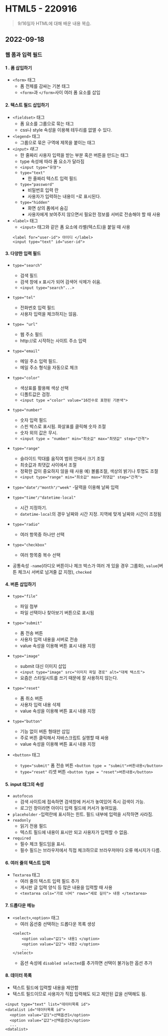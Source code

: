# HTML5 - 220916

> 9/16일자 HTML에 대해 배운 내용 복습.

## 2022-09-18

### 웹 폼과 입력 필드

#### 1 . 폼 삽입하기

  - `<form>` 태그
    - 폼 전체를 감싸는 기본 태그
    - `<form>`과 `</form>`사이 여러 폼 요소를 삽입

#### 2. 텍스트 필드 삽입하기
  - `<fieldset>` 태그
    - 폼 요소를 그룹으로 묶는 태그
    - css나 style 속성을 이용해 테두리를 없앨 수 있다.
  - `<legend>` 태그
    - 그룹으로 묶은 구역에 제목을 붙이는 태그
  - *`<input>` 태그*
    - 한 줄짜리 사용자 입력을 받는 부분 혹은 버튼을 만드는 태그
    - type 속성에 따라 폼 요소가 달라짐
    - `<input type="유형">`
    - `type="text"`
      - 한 줄짜리 텍스트 입력 필드
    - `type="password"`
      - 비밀번호 입력 란
      - 사용자가 입력하는 내용이 `*`로 표시된다.
    - `type="hidden"`
      - 화면 상의 폼에서 숨김
      - 사용자에게 보여주지 않으면서 필요한 정보를 서버로 전송해야 할 때 사용
  - `<label>` 태그
    - `<input>` 태그와 같은 폼 요소에 라벨(텍스트)을 붙일 때 사용
    ```
    <label for="user-id"> 아이디 </label>
    <input type="text" id="user-id">
    ```
#### 3. 다양한 입력 필드
  - `type="search"`
	  - 검색 필드
	  - 검색 창에 x 표시가 되어 검색어 삭제가 쉬움.
	  - `<input type="search"...>`
   - `type="tel"`
	  - 전화번호 입력 필드
	  - 사용자 입력을 체크하지는 않음.
  - `type= "url"`
	  - 웹 주소 필드
	  - http://로 시작하는 사이트 주소 입력
  - `type="email" `
	  - 메일 주소 입력 필드.
	  - 메일 주소 형식을 자동으로 체크
  - `type="color"`
	  - 색상표를 활용해 색상 선택
	  - 디폴트값은 검정.
	  - `<input type ="color" value="16진수로 표현된 기본색">`
  - `type="number"`
	  - 숫자 입력 필드
	  - 스핀 박스로 표시됨. 화살표를 클릭해 숫자 조절
	  - 숫자 외의 값은 무시.
	  - `<input type = "number" min="최솟값" max="최댓값" step="간격">`
  - `type="range"`
	  - 슬라이드 막대를 움직여 범위 안에서 크기 조절
	  - 최솟값과 최댓값 사이에서 조절
	  - 정확한 값이 중요하지 않을 때 사용
  	예) 볼륨조절, 색상의 밝기나 투명도 조절
  	- `<input type="range" min="최솟값" max="최댓값" step="간격">`

  - `type="date"/"month"/"week"`
  	-달력을 이용해 날짜 입력
  - `type="time"/"datetime-local"`
	  - 시간 지정하기. 
  	- `datetime-local`의 경우 날짜와 시간 지정. 지역에 맞게 날짜와 시간이 조정됨

  - `type="radio"`
  	- 여러 항목중 하나만 선택
  - `type="checkbox"`
	  - 여러 항목중 복수 선택
  - 공통속성 
     `-name`(라디오 버튼이나 체크 박스가 여러 개 있을 경우 그룹화), `value`(버튼 체크시 서버로 넘겨줄 값 지정), `checked`  
  
#### 4. 버튼 삽입하기

  - `type="file"`
	- 파일 첨부
	- 파일 선택이나 찾아보기 버튼으로 표시됨
  - `type="submit"`
	- 폼 전송 버튼
	- 사용자 입력 내용을 서버로 전송
	- value 속성을 이용해 버튼 표시 내용 지정
  - `type="image"`
	- submit 대신 이미지 삽입
	- `<input type="image" src="이미지 파일 경로" alt="대체 텍스트">`
	- 요즘은 스타일시트를 쓰기 때문에 잘 사용하지 않는다.
  - `type="reset"`
	- 폼 취소 버튼
	- 사용자 입력 내용 삭제
	- value 속성을 이용해 버튼 표시 내용 지정

  - `type="button"`
	- 기능 없이 버튼 형태만 삽입
	- 주로 버튼 클릭해서 자바스크립트 실행할 때 싸용
	- value 속성을 이용해 버튼 표시 내용 지정

 - `<button>` 태그
	- `type="submit"`
	 	폼 전송 버튼
	 	`<button type = "submit">버튼내용</button>`
	- `type="reset"`
		리셋 버튼
		`<button type = "reset">버튼내용</button>`
#### 5. input 태그의 속성
  - `autofocus`
	- 검색 사이트에 접속하면 검색창에 커서가 놓여있어 즉시 검색이 가능.
	- 로그인 창이라면 아이디 입력 필드에 커서가 놓여있음.
  - `placeholder`
	-입력란에 표시하는 힌트. 필드 내부에 입력을 시작하면 사라짐.
  - `readonly`
	- 읽기 전용 필드
	- 텍스트 필드에 내용이 표시만 되고 사용자가 입력할 수 없음.
  - `required`
	- 필수 체크 필드임을 표시.
	- 필수 필드는 브라우저에서 직접 체크하므로 브라우저마다 오류 메시지가 다름.

#### 6. 여러 줄의 텍스트 입력
  - `Textarea` 태그
  	- 여러 줄의 텍스트 입력 필드 추가
  	- 게시판 글 입력 양식 등 많은 내용을 입력할 때 사용
  	- `<textarea cols="가로 너비" rows="세로 길이"> 내용 </textarea>`
#### 7. 드롭다운 메뉴
  - `<select>`,`<option>` 태그
  	- 여러 옵션중 선택하는 드롭다운 목록 생성
  	```
	<select>
		<option value="값1"> 내용1 </option>
		<option value="값2"> 내용2 </option>
		...
	</select>
	```
	 - 옵션 속성에 `disabled selected`를 추가하면 선택이 불가능한 옵션 추가
#### 8. 데이터 목록
  - 텍스트 필드에 입력할 내용을 제안함
  - 텍스트 필드이므로 사용자가 직접 입력해도 되고 제안된 값을 선택해도 됨.
  ```
  <input type="text" list="데이터목록 id">
  <datalist id="데이터목록 id">
  	<option value="값1">선택옵션1</option>
	<option value="값2">선택옵션2</option>
	...
  <datalist>
  ```
